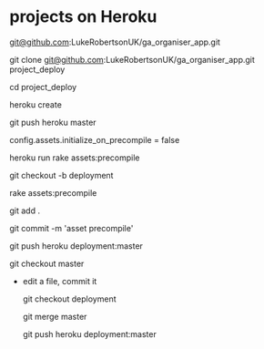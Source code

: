 # projects on Heroku

  git@github.com:LukeRobertsonUK/ga_organiser_app.git

  git clone git@github.com:LukeRobertsonUK/ga_organiser_app.git project_deploy

  cd project_deploy

  heroku create

  git push heroku master


  config.assets.initialize_on_precompile = false

  heroku run rake assets:precompile


  git checkout -b deployment

  rake assets:precompile

  git add .

  git commit -m 'asset precompile'

  git push heroku deployment:master



  git checkout master

- edit a file, commit it

  git checkout deployment

  git merge master

  git push heroku deployment:master


